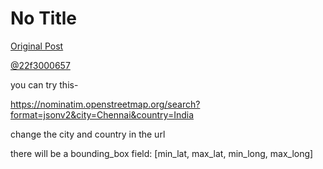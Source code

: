 # No Title

[Original Post](https://discourse.onlinedegree.iitm.ac.in/t/165959/241)

<p><a class="mention" href="/u/22f3000657">@22f3000657</a></p>
<p>you can try this-</p>
<p><a href="https://nominatim.openstreetmap.org/search?format=jsonv2&amp;city=Chennai&amp;country=India" class="onebox" target="_blank" rel="noopener nofollow ugc">https://nominatim.openstreetmap.org/search?format=jsonv2&amp;city=Chennai&amp;country=India</a></p>
<p>change the city and country in the url</p>
<p>there will be a bounding_box field: [min_lat, max_lat, min_long, max_long]</p>